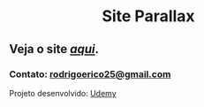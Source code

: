 <h1 align="center">Site Parallax</h1>

## Veja o site *[aqui]()*.
### Contato: rodrigoerico25@gmail.com

Projeto desenvolvido: [Udemy](https://www.udemy.com/course/web-completo/)

